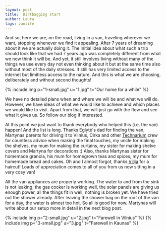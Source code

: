 ```yaml
---
layout: post
title:  Dirtbagging start
author: Laura
tags: vanlife
---
```


And so, here we are, on the road, living in a van, traveling wherever we want, stopping whenever we find it appealing. After 7 years of dreaming about it we are actually doing it. The initial idea about what such a trip should look like that we had 7 years ago was completely different from what we now think it will be. And yet, it still involves living without many of the things we use every day not even thinking about it but at the same time also without most of the daily stresses. It still has very limited access to the internet but limitless access to the nature. And this is what we are choosing, deliberately and without second thoughts!

{% include img p="1-small.jpg" u="1.jpg" t="Our home for a while" %}
<!--break-->

We have no detailed plans when and where we will be and what we will do. However, we have ideas of what we would like to achieve and which places we would like to visit. Apart from that, we will just go with the flow and see what it gives us. So follow our blog if interested.

At this point we just want to thank everybody who helped this (i.e. the van) happen! And the list is long. Thanks Eglytė's dad for finding the van, Martynas parents for driving it to Vilnius, Cirka and other [Technarium](https://technarium.lt/) crew for countless advice when making the final touches, my uncle for making the shelves, my mum for making the curtains, my sister for making shelve covers and Martyna for decorations :) Also, thanks Martynas sister for homemade granola, his mum for homegrown teas and spices, my mum for homemade bread and cakes. Oh and I almost forgot, thanks [Vilija](https://www.behance.net/VIlIaVIlIa) for a haircut! Loads of appreciation comes to all of you from us now sitting in a very cosy van!

All the van appliances are properly working. The water to and from the sink is not leaking, the gas cooker is working well, the solar panels are giving us enough power, all the things fit in well, nothing is broken yet. We have tried out the shower already. After leaving the shower bag on the roof of the van for a day, the water is almost too hot. So all is good for now. Martynas will write about our setup more in detail in the next blog post.

{% include img p="2-small.jpg" u="2.jpg" t="Farewell in Vilnius" %}
{% include img p="3-small.jpg" u="3.jpg" t="Farewell in Kaunas" %}
